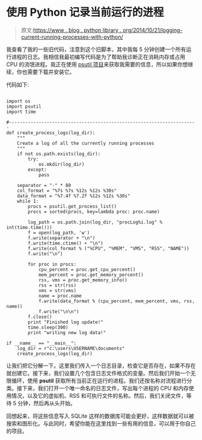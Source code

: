 # 使用 Python 记录当前运行的进程

> 原文:[https://www . blog . python library . org/2014/10/21/logging-current-running-processes-with-python/](https://www.blog.pythonlibrary.org/2014/10/21/logging-currently-running-processes-with-python/)

我查看了我的一些旧代码，注意到这个旧脚本，其中我每 5 分钟创建一个所有运行进程的日志。我相信我最初编写代码是为了帮助我诊断正在消耗内存或占用 CPU 的流氓进程。我正在使用 [psutil 项目](https://code.google.com/p/psutil/)来获取我需要的信息，所以如果你想继续，你也需要下载并安装它。

代码如下:

```

import os
import psutil
import time

#----------------------------------------------------------------------
def create_process_logs(log_dir):
    """
    Create a log of all the currently running processes
    """
    if not os.path.exists(log_dir):
        try:
            os.mkdir(log_dir)
        except:
            pass

    separator = "-" * 80
    col_format = "%7s %7s %12s %12s %30s"
    data_format = "%7.4f %7.2f %12s %12s %30s"
    while 1:
        procs = psutil.get_process_list()
        procs = sorted(procs, key=lambda proc: proc.name)

        log_path = os.path.join(log_dir, "procLog%i.log" % int(time.time()))
        f = open(log_path, 'w')
        f.write(separator + "\n")
        f.write(time.ctime() + "\n")
        f.write(col_format % ("%CPU", "%MEM", "VMS", "RSS", "NAME"))
        f.write("\n")

        for proc in procs:
            cpu_percent = proc.get_cpu_percent()
            mem_percent = proc.get_memory_percent()
            rss, vms = proc.get_memory_info()
            rss = str(rss)
            vms = str(vms)
            name = proc.name
            f.write(data_format % (cpu_percent, mem_percent, vms, rss, name))
            f.write("\n\n")
        f.close()
        print "Finished log update!"
        time.sleep(300)
        print "writing new log data!"

if __name__ == "__main__":
    log_dir = r"c:\users\USERNAME\documents"
    create_process_logs(log_dir)

```

让我们把它分解一下。这里我们传入一个日志目录，检查它是否存在，如果不存在就创建它。接下来，我们设置几个包含日志文件格式的变量。然后我们开始一个无限循环，使用 **psutil** 获取所有当前正在运行的进程。我们还按名称对流程进行分类。接下来，我们打开一个唯一命名的日志文件，写出每个进程的 CPU 和内存使用情况，以及它的虚拟机、RSS 和可执行文件的名称。然后，我们关闭文件，等待 5 分钟，然后再从头开始。

回想起来，将这些信息写入 SQLite 这样的数据库可能会更好，这样数据就可以被搜索和图形化。与此同时，希望你能在这里找到一些有用的信息，可以用于你自己的项目。